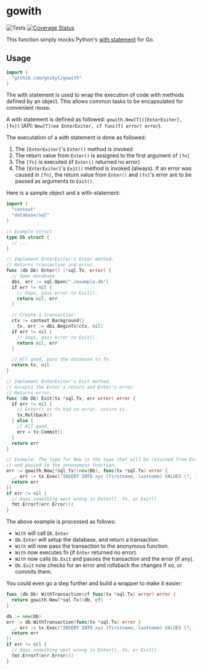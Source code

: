 # gowith

![Tests](https://github.com/gnikyt/Basic-Shopify-API/workflows/Package%20Test/badge.svg?branch=master)
[![Coverage Status](https://coveralls.io/repos/github/gnikyt/gowith/badge.svg?branch=master)](https://coveralls.io/github/gnikyt/gowith?branch=master)

This function simply mocks Python's [with statement](http://docs.python.org/release/2.5.3/ref/with.html) for Go.

## Usage

```go
import (
  "githib.com/gnikyt/gowith"
)
```

The with statement is used to wrap the execution of code with methods defined by an object. This allows common tasks to be encapsulated for convenient reuse.

A with statement is defined as followed: `gowith.New[T]([EnterExiter], [fn])` (API: `New[T](ee EnterExiter, cf func(T) error) error`).

The executation of a with statement is done as followed:

1. The `[EnterExiter]`'s `Enter()` method is invoked
2. The return value from `Enter()` is assigned to the first argument of `[fn]`
3. The `[fn]` is executed (if `Enter()` returned no error)
4. The `[EnterExiter]`'s `Exit()` method is invoked (always). If an error was caused in `[fn]`, the return value from `Enter()` and `[fn]`'s error are to be passed as arguments to `Exit()`.

Here is a sample object and a with-statement:

```go
import (
  "context"
  "database/sql"
)

// Example struct
type Db struct {
  // ...
}

// Implement EnterExiter's Enter method.
// Returns transaction and error.
func (db Db) Enter() (*sql.Tx, error) {
  // Open database
  dbi, err := sql.Open("./example.db")
  if err != nil {
    // Oops, pass error to Exit().
    return nil, err
  }

  // Create a transaction
  ctx := context.Background()
	tx, err := dbi.BeginTx(ctx, nil)
  if err != nil {
    // Oops, pass error to Exit().
    return nil, err
  }

  // All good, pass the database to fn.
  return tx, nil
}

// Implement EnterExiter's Exit method.
// Accepts the Enter's return and Enter's error.
// Returns error.
func (db Db) Exit(tx *sql.Tx, err error) error {
  if err != nil {
    // Enter() or fn had an error, return it.
    tx.Rollback()
  } else {
    // All good.
    err = tx.Commit()
  }
  return err
}

// Example: The type for New is the type that will be returned from Enter
// and passed to the annonymous function.
err := gowith.New[*sql.Tx](new(Db), func(tx *sql.Tx) error {
  _, err := tx.Exec("INSERT INTO xyz (firstname, lastname) VALUES (?, ?)", "John", "Doe")
  return err
})
if err != nil {
  // Oops something went wrong in Enter(), fn, or Exit().
  fmt.Errorf(err.Error())
}
```

The above example is processed as follows:

+ `With` will call `Db.Enter`
+ `Db.Enter` will setup the database, and return a transaction.
+ `With` will now pass the transaction to the anonymous function.
+ `With` now executes fn (if `Enter` returned no error).
+ `With` now calls `Db.Exit` and passes the transaction and the error (if any).
+ `Db.Exit` now checks for an error and rollsback the changes if so, or commits them.

You could even go a step further and build a wrapper to make it easier:

```go
func (db Db) WithTransaction(cf func(tx *sql.Tx) error) error {
  return gowith.New[*sql.Tx](db, cf)
}

db := new(Db)
err := db.WithTransaction(func(tx *sql.Tx) error {
  _, err := tx.Exec("INSERT INTO xyz (firstname, lastname) VALUES (?, ?)", "John", "Doe")
  return err
})
if err != nil {
  // Oops something went wrong in Enter(), fn, or Exit().
  fmt.Errorf(err.Error())
}
```
